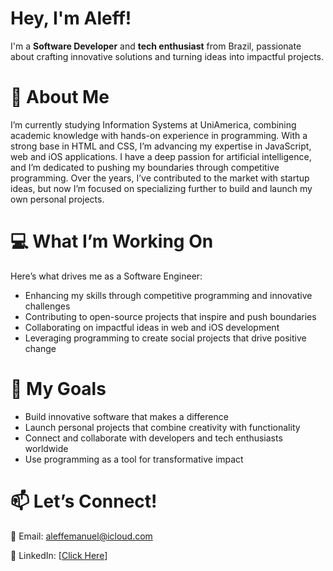 # Hey, I'm Aleff!
I'm a **Software Developer** and **tech enthusiast** from Brazil, passionate about crafting innovative solutions and turning ideas into impactful projects.

# 🌟 About Me
I’m currently studying Information Systems at UniAmerica, combining academic knowledge with hands-on experience in programming. With a strong base in HTML and CSS, I’m advancing my expertise in JavaScript, web and iOS applications.
I have a deep passion for artificial intelligence, and I’m dedicated to pushing my boundaries through competitive programming. Over the years, I’ve contributed to the market with startup ideas, but now I’m focused on specializing further to build and launch my own personal projects.

# 💻 What I’m Working On
Here’s what drives me as a Software Engineer:
- Enhancing my skills through competitive programming and innovative challenges
- Contributing to open-source projects that inspire and push boundaries
- Collaborating on impactful ideas in web and iOS development
- Leveraging programming to create social projects that drive positive change

# 🎯 My Goals
- Build innovative software that makes a difference
- Launch personal projects that combine creativity with functionality
- Connect and collaborate with developers and tech enthusiasts worldwide
- Use programming as a tool for transformative impact

# 📫 Let’s Connect!
📧 Email: aleffemanuel@icloud.com

🔗 LinkedIn: [[Click Here](https://www.linkedin.com/in/oaleffemanuel/)]
